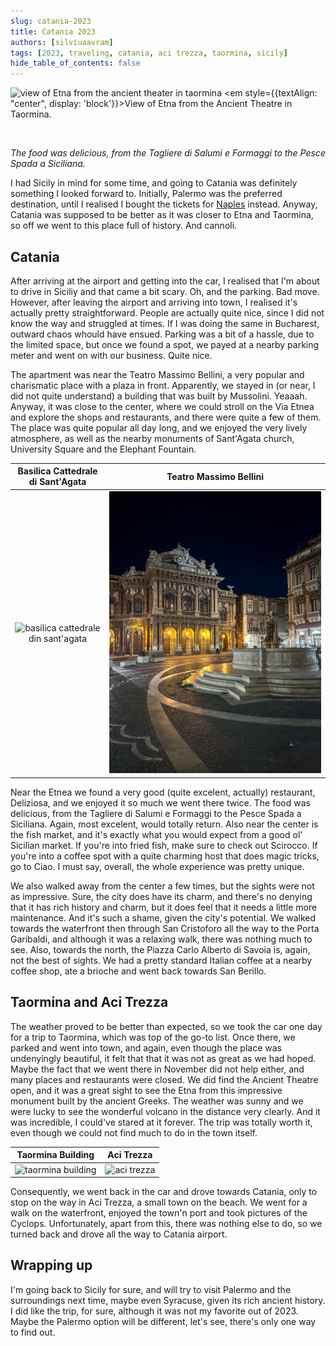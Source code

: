 ```yaml
---
slug: catania-2023
title: Catania 2023
authors: [silviuaavram]
tags: [2023, traveling, catania, aci trezza, taormina, sicily]
hide_table_of_contents: false
---
```


![view of Etna from the ancient theater in taormina](./etna-view-from-taormina.jpg)
<em style={{textAlign: "center", display: 'block'}}>View of Etna from the
Ancient Theatre in Taormina.</em>

<br />

_The food was delicious, from the Tagliere di Salumi e Formaggi to the Pesce
Spada a Siciliana._

I had Sicily in mind for some time, and going to Catania was definitely
something I looked forward to. Initially, Palermo was the preferred destination,
until I realised I bought the tickets for
[Naples](https://silviuaavram.com/naples-2023) instead. Anyway, Catania was
supposed to be better as it was closer to Etna and Taormina, so off we went to
this place full of history. And cannoli.

## Catania

After arriving at the airport and getting into the car, I realised that I'm
about to drive in Siciliy and that came a bit scary. Oh, and the parking. Bad
move. However, after leaving the airport and arriving into town, I realised it's
actually pretty straightforward. People are actually quite nice, since I did not
know the way and struggled at times. If I was doing the same in Bucharest,
outward chaos whould have ensued. Parking was a bit of a hassle, due to the
limited space, but once we found a spot, we payed at a nearby parking meter and
went on with our business. Quite nice.

The apartment was near the Teatro Massimo Bellini, a very popular and
charismatic place with a plaza in front. Apparently, we stayed in (or near, I
did not quite understand) a building that was built by Mussolini. Yeaaah.
Anyway, it was close to the center, where we could stroll on the Via Etnea and
explore the shops and restaurants, and there were quite a few of them. The place
was quite popular all day long, and we enjoyed the very lively atmosphere, as
well as the nearby monuments of Sant'Agata church, University Square and the
Elephant Fountain.

|                Basilica Cattedrale di Sant'Agata                 |                 Teatro Massimo Bellini                  |
| :--------------------------------------------------------------: | :-----------------------------------------------------: |
| ![basilica cattedrale din sant'agata](./basilica-sant-agata.jpg) | ![teatro massimo bellini](./teatro-massimo-bellini.jpg) |

Near the Etnea we found a very good (quite excelent, actually) restaurant,
Deliziosa, and we enjoyed it so much we went there twice. The food was
delicious, from the Tagliere di Salumi e Formaggi to the Pesce Spada a
Siciliana. Again, most excelent, would totally return. Also near the center is
the fish market, and it's exactly what you would expect from a good ol' Sicilian
market. If you're into fried fish, make sure to check out Scirocco. If you're
into a coffee spot with a quite charming host that does magic tricks, go to
Ciao. I must say, overall, the whole experience was pretty unique.

We also walked away from the center a few times, but the sights were not as
impressive. Sure, the city does have its charm, and there's no denying that it
has rich history and charm, but it does feel that it needs a little more
maintenance. And it's such a shame, given the city's potential. We walked
towards the waterfront then through San Cristoforo all the way to the Porta
Garibaldi, and although it was a relaxing walk, there was nothing much to see.
Also, towards the north, the Piazza Carlo Alberto di Savoia is, again, not the
best of sights. We had a pretty standard Italian coffee at a nearby coffee shop,
ate a brioche and went back towards San Berillo.

## Taormina and Aci Trezza

The weather proved to be better than expected, so we took the car one day for a
trip to Taormina, which was top of the go-to list. Once there, we parked and
went into town, and again, even though the place was undenyingly beautiful, it
felt that that it was not as great as we had hoped. Maybe the fact that we went
there in November did not help either, and many places and restaurants were
closed. We did find the Ancient Theatre open, and it was a great sight to see
the Etna from this impressive monument built by the ancient Greeks. The weather
was sunny and we were lucky to see the wonderful volcano in the distance very
clearly. And it was incredible, I could've stared at it forever. The trip was
totally worth it, even though we could not find much to do in the town itself.

|               Taormina Building               |           Aci Trezza            |
| :-------------------------------------------: | :-----------------------------: |
| ![taormina building](./taormina-building.jpg) | ![aci trezza](./aci-trezza.jpg) |

Consequently, we went back in the car and drove towards Catania, only to stop on
the way in Aci Trezza, a small town on the beach. We went for a walk on the
waterfront, enjoyed the town'n port and took pictures of the Cyclops.
Unfortunately, apart from this, there was nothing else to do, so we turned back
and drove all the way to Catania airport.

## Wrapping up

I'm going back to Sicily for sure, and will try to visit Palermo and the
surroundings next time, maybe even Syracuse, given its rich ancient history. I
did like the trip, for sure, although it was not my favorite out of 2023. Maybe
the Palermo option will be different, let's see, there's only one way to find
out.
